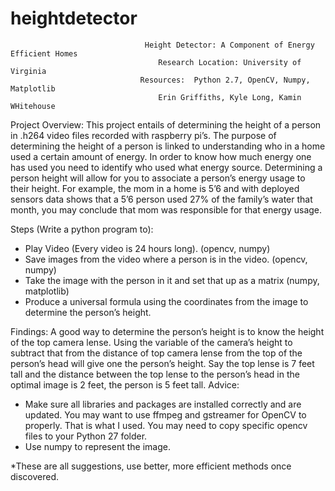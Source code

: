 # heightdetector
		                          Height Detector: A Component of Energy Efficient Homes 
				                     Research Location: University of Virginia
                                 Resources:  Python 2.7, OpenCV, Numpy, Matplotlib
                                     Erin Griffiths, Kyle Long, Kamin WHitehouse
                                       
Project Overview:  This project entails of determining the height of a person in .h264 video files recorded with raspberry pi’s. The purpose of determining the height of a person is linked to understanding who in a home used a certain amount of energy. In order to know how much energy one has used you need to identify who used what energy source. Determining a person height will allow for you to associate a person’s energy usage to their height. For example, the mom in a home is 5’6 and with deployed sensors data shows that a 5’6 person used 27% of the family’s water that month, you may conclude that mom was responsible for that energy usage. 

Steps (Write a python program to): 
-	Play Video (Every video is 24 hours long). (opencv, numpy)
-	Save images from the video where a person is in the video. (opencv, numpy)
-	Take the image with the person in it and set that up as a matrix (numpy, matplotlib)
-	Produce a universal formula using the coordinates from the image to determine the person’s height. 

Findings: A good way to determine the person’s height is to know the height of the top camera lense. Using the variable of the camera’s height to subtract that from the distance of top camera lense from the top of the person’s head will give one the person’s height. Say the top lense is 7 feet tall and the distance between the top lense to the person’s head in the optimal image is 2 feet, the person is 5 feet tall. 
Advice: 
-	Make sure all libraries and packages are installed correctly and are updated. You may want to use ffmpeg and gstreamer for OpenCV to properly. That is what I used. You may need to copy specific opencv files to your Python 27 folder. 
-	Use numpy to  represent the image. 

*These are all suggestions, use better, more efficient methods once discovered. 



